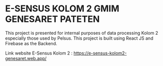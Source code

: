 # E-SENSUS KOLOM 2 GMIM GENESARET PATETEN
This project is presented for internal purposes of data processing Kolom 2 especially those used by Pelsus. 
This project is built using React JS and Firebase as the Backend. 

Link website E-Sensus Kolom 2 : https://e-sensus-kolom2-genesaret.web.app/
